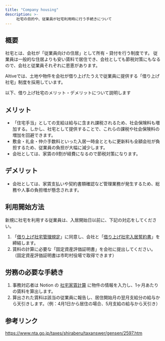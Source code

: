 ```yaml
---
title: "Company housing"
description: >-
     社宅の目的や、従業員が社宅利用時に行う手続きについて
---
```


## 概要
社宅とは、会社が「従業員向けの住居」として所有・貸付を行う制度です。
従業員は一般的な住居よりも安い賃料で居住でき、会社としても節税対策にもなるので、会社と従業員それぞれに恩恵があります。

Altiveでは、土地や物件を会社が借り上げたうえで従業員に提供する「借り上げ社宅」制度を採用しています。

以下、借り上げ社宅のメリット・デメリットについて説明します

## メリット
- 「住宅手当」としての支給は給与に含まれ課税されるため、社会保険料も増加する。しかし、社宅として提供することで、これらの課税や社会保険料の増加を回避できます。
- 敷金・礼金・仲介手数料といった入居一時金とともに更新料も全額会社が負担するため、従業員の負担が大幅に減少します。
- 会社としては、家賃の9割が経費になるので節税対策になります。

## デメリット
- 会社としては、家賃支払いや契約書類確認など管理業務が発生するため、総務や人事の負担増が懸念されます。

## 利用開始方法
新規に社宅を利用する従業員は、入居開始日以前に、下記の対応をしてください。
1. 「[借り上げ社宅管理規定](https://www.notion.so/a8f9460e15cd48df8c4ad2b7f1b43ab0?pvs=21)」に同意し、会社と「[借り上げ社宅入居誓約書](https://www.notion.so/972722d590a9433892cc862a380b3a49?pvs=21)」を締結します。
2. 賃料の計算に必要な「固定資産評価証明書」を会社に提出してください。（固定資産評価証明書は市町村役場で取得できます）

## 労務の必要な手続き
1. 事務対応者は Notion の [社宅家賃計算](https://www.notion.so/20df517455094bda9a995e99d71d6526?pvs=21) に物件の情報を入力し、1ヶ月あたりの賃料を算出します。
2. 算出された賃料は該当の従業員に報告し、居住開始月の翌月支給分の給与から天引きします。（例：4月1日から居住の場合、5月支給の給与から天引き）

## 参考リンク
https://www.nta.go.jp/taxes/shiraberu/taxanswer/gensen/2597.htm
